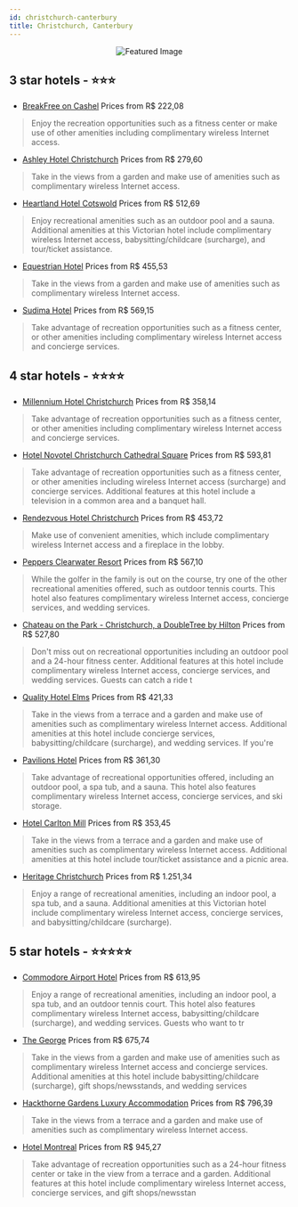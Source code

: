 ```yaml
---
id: christchurch-canterbury
title: Christchurch, Canterbury
---
```


<center><img src="https://i.travelapi.com/hotels/23000000/22140000/22130100/22130098/ec4653f4_z.jpg" alt="Featured Image" /></center>


##  3 star hotels - ⭐️⭐️⭐️

-    [BreakFree on Cashel](https://us.hurb.com/hotels/christchurch/breakfree-on-cashel-JNP-JP777590?cmp=18055) Prices from R$ 222,08
   > Enjoy the recreation opportunities such as a fitness center or make use of other amenities including complimentary wireless Internet access.
-    [Ashley Hotel Christchurch](https://us.hurb.com/hotels/christchurch/ashley-hotel-christchurch-JNP-JP083975?cmp=18055) Prices from R$ 279,60
   > Take in the views from a garden and make use of amenities such as complimentary wireless Internet access.
-    [Heartland Hotel Cotswold](https://us.hurb.com/hotels/christchurch/heartland-hotel-cotswold-JNP-JP012950?cmp=18055) Prices from R$ 512,69
   > Enjoy recreational amenities such as an outdoor pool and a sauna. Additional amenities at this Victorian hotel include complimentary wireless Internet access, babysitting/childcare (surcharge), and tour/ticket assistance.
-    [Equestrian Hotel](https://us.hurb.com/hotels/christchurch/equestrian-hotel-JNP-JP002424?cmp=18055) Prices from R$ 455,53
   > Take in the views from a garden and make use of amenities such as complimentary wireless Internet access.
-    [Sudima Hotel](https://us.hurb.com/hotels/christchurch/sudima-hotel-JNP-JP144235?cmp=18055) Prices from R$ 569,15
   > Take advantage of recreation opportunities such as a fitness center, or other amenities including complimentary wireless Internet access and concierge services.

##  4 star hotels - ⭐️⭐️⭐️⭐️

-    [Millennium Hotel Christchurch](https://us.hurb.com/hotels/christchurch/millennium-hotel-christchurch-JNP-JP075796?cmp=18055) Prices from R$ 358,14
   > Take advantage of recreation opportunities such as a fitness center, or other amenities including complimentary wireless Internet access and concierge services.
-    [Hotel Novotel Christchurch Cathedral Square](https://us.hurb.com/hotels/christchurch/hotel-novotel-christchurch-cathedral-square-JNP-JP012917?cmp=18055) Prices from R$ 593,81
   > Take advantage of recreation opportunities such as a fitness center, or other amenities including wireless Internet access (surcharge) and concierge services. Additional features at this hotel include a television in a common area and a banquet hall.
-    [Rendezvous Hotel Christchurch](https://us.hurb.com/hotels/christchurch/rendezvous-hotel-christchurch-JNP-JP012919?cmp=18055) Prices from R$ 453,72
   > Make use of convenient amenities, which include complimentary wireless Internet access and a fireplace in the lobby.
-    [Peppers Clearwater Resort](https://us.hurb.com/hotels/christchurch/peppers-clearwater-resort-JNP-JP012921?cmp=18055) Prices from R$ 567,10
   > While the golfer in the family is out on the course, try one of the other recreational amenities offered, such as outdoor tennis courts. This hotel also features complimentary wireless Internet access, concierge services, and wedding services.
-    [Chateau on the Park - Christchurch, a DoubleTree by Hilton](https://us.hurb.com/hotels/christchurch/chateau-on-the-park-christchurch-a-doubletree-by-hilton-JNP-JP246849?cmp=18055) Prices from R$ 527,80
   > Don't miss out on recreational opportunities including an outdoor pool and a 24-hour fitness center. Additional features at this hotel include complimentary wireless Internet access, concierge services, and wedding services. Guests can catch a ride t
-    [Quality Hotel Elms](https://us.hurb.com/hotels/christchurch/quality-hotel-elms-JNP-JP304273?cmp=18055) Prices from R$ 421,33
   > Take in the views from a terrace and a garden and make use of amenities such as complimentary wireless Internet access. Additional amenities at this hotel include concierge services, babysitting/childcare (surcharge), and wedding services. If you're 
-    [Pavilions Hotel](https://us.hurb.com/hotels/christchurch/pavilions-hotel-JNP-JP012909?cmp=18055) Prices from R$ 361,30
   > Take advantage of recreational opportunities offered, including an outdoor pool, a spa tub, and a sauna. This hotel also features complimentary wireless Internet access, concierge services, and ski storage.
-    [Hotel Carlton Mill](https://us.hurb.com/hotels/christchurch/hotel-carlton-mill-JNP-JP012957?cmp=18055) Prices from R$ 353,45
   > Take in the views from a terrace and a garden and make use of amenities such as complimentary wireless Internet access. Additional amenities at this hotel include tour/ticket assistance and a picnic area.
-    [Heritage Christchurch](https://us.hurb.com/hotels/christchurch/heritage-christchurch-JNP-JP977751?cmp=18055) Prices from R$ 1.251,34
   > Enjoy a range of recreational amenities, including an indoor pool, a spa tub, and a sauna. Additional amenities at this Victorian hotel include complimentary wireless Internet access, concierge services, and babysitting/childcare (surcharge).

##  5 star hotels - ⭐️⭐️⭐️⭐️⭐️

-    [Commodore Airport Hotel](https://us.hurb.com/hotels/christchurch/commodore-airport-hotel-JNP-JP780448?cmp=18055) Prices from R$ 613,95
   > Enjoy a range of recreational amenities, including an indoor pool, a spa tub, and an outdoor tennis court. This hotel also features complimentary wireless Internet access, babysitting/childcare (surcharge), and wedding services. Guests who want to tr
-    [The George](https://us.hurb.com/hotels/christchurch/the-george-JNP-JP908381?cmp=18055) Prices from R$ 675,74
   > Take in the views from a garden and make use of amenities such as complimentary wireless Internet access and concierge services. Additional amenities at this hotel include babysitting/childcare (surcharge), gift shops/newsstands, and wedding services
-    [Hackthorne Gardens Luxury Accommodation](https://us.hurb.com/hotels/christchurch/hackthorne-gardens-luxury-accommodation-JNP-JP02531R?cmp=18055) Prices from R$ 796,39
   > Take in the views from a terrace and a garden and make use of amenities such as complimentary wireless Internet access.
-    [Hotel Montreal](https://us.hurb.com/hotels/christchurch/hotel-montreal-JNP-JP917621?cmp=18055) Prices from R$ 945,27
   > Take advantage of recreation opportunities such as a 24-hour fitness center or take in the view from a terrace and a garden. Additional features at this hotel include complimentary wireless Internet access, concierge services, and gift shops/newsstan
